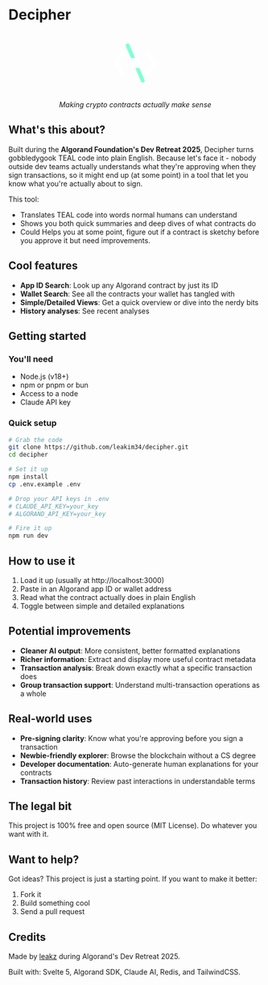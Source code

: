 # Decipher

<div align="center">
  <svg width="120" height="120" viewBox="0 0 48 48" fill="none" xmlns="http://www.w3.org/2000/svg">
    <path d="M14 16L8 24L14 32" stroke="white" stroke-width="3" stroke-linecap="round" stroke-linejoin="round" />
    <path d="M34 16L40 24L34 32" stroke="white" stroke-width="3" stroke-linecap="round" stroke-linejoin="round" />
    <path d="M18 10L30 38" stroke="#80FFD4" stroke-width="3" stroke-linecap="round" />
    <rect x="20" y="20" width="8" height="8" rx="1.5" fill="white" fill-opacity="0.95" />
  </svg>
  <p><em>Making crypto contracts actually make sense</em></p>
</div>

## What's this about?

Built during the **Algorand Foundation's Dev Retreat 2025**, Decipher turns gobbledygook TEAL code into plain English. Because let's face it - nobody outside dev teams actually understands what they're approving when they sign transactions, so it might end up (at some point) in a tool that let you know what you're actually about to sign.

This tool:
- Translates TEAL code into words normal humans can understand
- Shows you both quick summaries and deep dives of what contracts do
- Could Helps you at some point, figure out if a contract is sketchy before you approve it but need improvements.

## Cool features

- **App ID Search**: Look up any Algorand contract by just its ID
- **Wallet Search**: See all the contracts your wallet has tangled with
- **Simple/Detailed Views**: Get a quick overview or dive into the nerdy bits
- **History analyses**: See recent analyses

## Getting started

### You'll need

- Node.js (v18+)
- npm or pnpm or bun
- Access to a node
- Claude API key

### Quick setup

```bash
# Grab the code
git clone https://github.com/leakim34/decipher.git
cd decipher

# Set it up
npm install
cp .env.example .env

# Drop your API keys in .env
# CLAUDE_API_KEY=your_key
# ALGORAND_API_KEY=your_key

# Fire it up
npm run dev
```

## How to use it

1. Load it up (usually at http://localhost:3000)
2. Paste in an Algorand app ID or wallet address
3. Read what the contract actually does in plain English
4. Toggle between simple and detailed explanations

## Potential improvements

- **Cleaner AI output**: More consistent, better formatted explanations
- **Richer information**: Extract and display more useful contract metadata
- **Transaction analysis**: Break down exactly what a specific transaction does
- **Group transaction support**: Understand multi-transaction operations as a whole

## Real-world uses

- **Pre-signing clarity**: Know what you're approving before you sign a transaction
- **Newbie-friendly explorer**: Browse the blockchain without a CS degree
- **Developer documentation**: Auto-generate human explanations for your contracts
- **Transaction history**: Review past interactions in understandable terms

## The legal bit

This project is 100% free and open source (MIT License). Do whatever you want with it.

## Want to help?

Got ideas? This project is just a starting point. If you want to make it better:

1. Fork it
2. Build something cool
3. Send a pull request

## Credits

Made by [leakz](https://github.com/leakim34) during Algorand's Dev Retreat 2025.

Built with: Svelte 5, Algorand SDK, Claude AI, Redis, and TailwindCSS.
